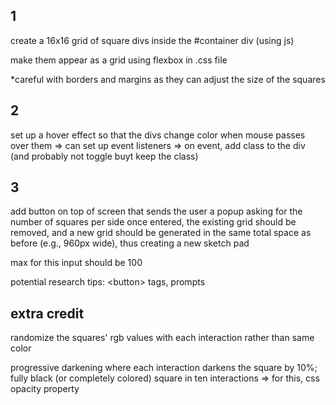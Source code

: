 ## 1

create a 16x16 grid of square divs inside the #container div (using js)

make them appear as a grid using flexbox in .css file

*careful with borders and margins as they can adjust the size of the squares

## 2

set up a hover effect so that the divs change color when mouse passes over them
=> can set up event listeners
=> on event, add class to the div (and probably not toggle buyt keep the class)

## 3

add button on top of screen that sends the user a popup asking for the number of squares per side
once entered, the existing grid should be removed, and a new grid should be generated
in the same total space as before (e.g., 960px wide), thus creating a new sketch pad

max for this input should be 100

potential research tips: \<button> tags, prompts


## extra credit

randomize the squares' rgb values with each interaction rather than same color

progressive darkening where each interaction darkens the square by 10%;
fully black (or completely colored) square in ten interactions
=> for this, css opacity property